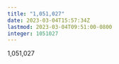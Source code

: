 ```yaml
---
title: "1,051,027"
date: 2023-03-04T15:57:34Z
lastmod: 2023-03-04T09:51:00-0800
integer: 1051027
---
```


1,051,027
